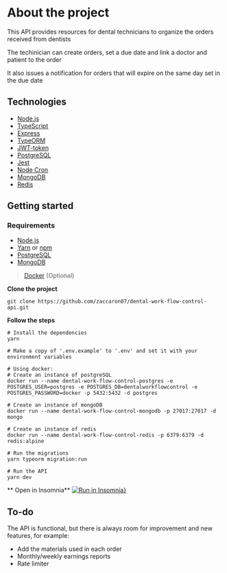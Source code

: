 # About the project

This API provides resources for dental technicians to organize the orders received from dentists

The techinician can create orders, set a due date and link a doctor and patient to the order

It also issues a notification for orders that will expire on the same day set in the due date

## Technologies

- [Node.js](https://nodejs.org/en/)
- [TypeScript](https://www.typescriptlang.org/)
- [Express](https://expressjs.com)
- [TypeORM](https://typeorm.io/#/)
- [JWT-token](https://jwt.io/)
- [PostgreSQL](https://www.postgresql.org/)
- [Jest](https://jestjs.io/)
- [Node Cron](https://github.com/node-cron/node-cron)
- [MongoDB](https://www.mongodb.com/)
- [Redis](https://redis.io/)

## Getting started

### Requirements

- [Node.js](https://nodejs.org/en/)
- [Yarn](https://classic.yarnpkg.com/lang/en/) or [npm](https://www.npmjs.com/)
- [PostgreSQL](https://www.postgresql.org/)
- [MongoDB](https://www.mongodb.com/)
> [Docker](https://www.docker.com/) (Optional)

**Clone the project**
```
git clone https://github.com/zaccaron07/dental-work-flow-control-api.git
```

**Follow the steps**

```
# Install the dependencies
yarn

# Make a copy of '.env.example' to '.env' and set it with your environment variables

# Using docker:
# Create an instance of postgreSQL
docker run --name dental-work-flow-control-postgres -e POSTGRES_USER=postgres -e POSTGRES_DB=dentalworkflowcontrol -e POSTGRES_PASSWORD=docker -p 5432:5432 -d postgres

# Create an instance of mongoDB
docker run --name dental-work-flow-control-mongodb -p 27017:27017 -d mongo

# Create an instance of redis
docker run --name dental-work-flow-control-redis -p 6379:6379 -d redis:alpine

# Run the migrations
yarn typeorm migration:run

# Run the API
yarn dev
```

** Open in Insomnia**
[![Run in Insomnia}](https://insomnia.rest/images/run.svg)](https://insomnia.rest/run/?label=Dental%20Work%20Flow%20Control%20API&uri=https%3A%2F%2Fraw.githubusercontent.com%2Fzaccaron07%2Fdental-work-flow-control-api%2Fmain%2FInsomnia_Dental_API.json)

## To-do

The API is functional, but there is always room for improvement and new features, for example:
- Add the materials used in each order
- Monthly/weekly earnings reports
- Rate limiter

